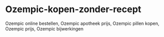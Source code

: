 # Ozempic-kopen-zonder-recept
Ozempic online bestellen, Ozempic apotheek prijs, Ozempic pillen kopen, Ozempic prijs, Ozempic bijwerkingen
